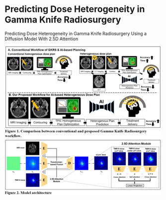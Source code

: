 # Predicting Dose Heterogeneity in Gamma Knife Radiosurgery


Predicting Dose Heterogeneity in Gamma Knife Radiosurgery Using a Diffusion Model With 2.5D Attention

![Heterogeneity-prediction-in-Gamma-Knife-Radiosurgery](/Figures/github_fig1.PNG)
![Heterogeneity-prediction-in-Gamma-Knife-Radiosurgery](/Figures/github_fig2.PNG)
